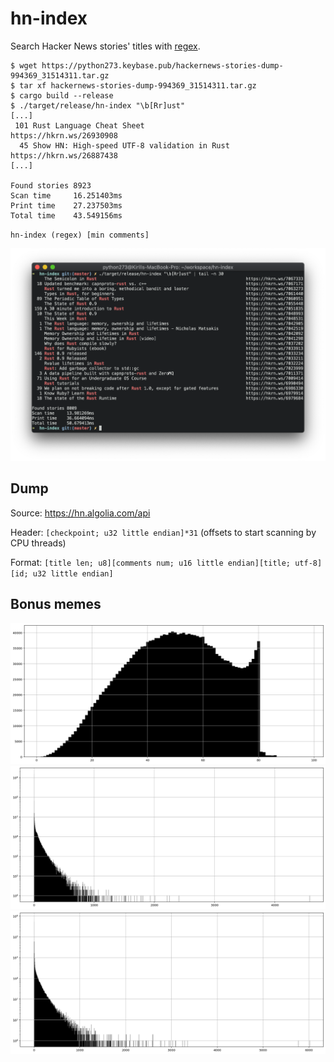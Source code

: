 # hn-index

Search Hacker News stories' titles with [regex](https://docs.rs/regex/1.5.6/regex/index.html#syntax).

```
$ wget https://python273.keybase.pub/hackernews-stories-dump-994369_31514311.tar.gz
$ tar xf hackernews-stories-dump-994369_31514311.tar.gz
$ cargo build --release
$ ./target/release/hn-index "\b[Rr]ust"
[...]
 101 Rust Language Cheat Sheet                                                        https://hkrn.ws/26930908
  45 Show HN: High-speed UTF-8 validation in Rust                                     https://hkrn.ws/26887438
[...]

Found stories 8923
Scan time     16.251403ms
Print time    27.237503ms
Total time    43.549156ms
```

`hn-index (regex) [min comments]`

![](./term.png)

## Dump

Source: https://hn.algolia.com/api

Header: `[checkpoint; u32 little endian]*31` (offsets to start scanning by CPU threads)

Format: `[title len; u8][comments num; u16 little endian][title; utf-8][id; u32 little endian]`

## Bonus memes

![Title length](./hn-titles-plt.png)
![Comments](./hn-comments-plt.png)
![Points](./hn-points-plt.png)
